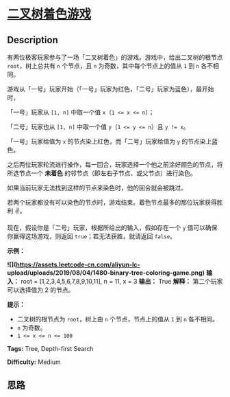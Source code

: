 # [二叉树着色游戏][title]

## Description

有两位极客玩家参与了一场「二叉树着色」的游戏。游戏中，给出二叉树的根节点 `root`，树上总共有 `n` 个节点，且 `n` 为奇数，其中每个节点上的值从
`1` 到 `n` 各不相同。



游戏从「一号」玩家开始（「一号」玩家为红色，「二号」玩家为蓝色），最开始时，

「一号」玩家从 `[1, n]` 中取一个值 `x`（`1 <= x <= n`）；

「二号」玩家也从 `[1, n]` 中取一个值 `y`（`1 <= y <= n`）且 `y != x`。

「一号」玩家给值为 `x` 的节点染上红色，而「二号」玩家给值为 `y` 的节点染上蓝色。



之后两位玩家轮流进行操作，每一回合，玩家选择一个他之前涂好颜色的节点，将所选节点一个 **未着色** 的邻节点（即左右子节点、或父节点）进行染色。

如果当前玩家无法找到这样的节点来染色时，他的回合就会被跳过。

若两个玩家都没有可以染色的节点时，游戏结束。着色节点最多的那位玩家获得胜利 ✌️。



现在，假设你是「二号」玩家，根据所给出的输入，假如存在一个 `y` 值可以确保你赢得这场游戏，则返回 `true`；若无法获胜，就请返回 `false`。



**示例：**

**![](https://assets.leetcode-cn.com/aliyun-lc-
upload/uploads/2019/08/04/1480-binary-tree-coloring-game.png)**
            **输入：** root = [1,2,3,4,5,6,7,8,9,10,11], n = 11, x = 3    **输出：** True    **解释：** 第二个玩家可以选择值为 2 的节点。    



**提示：**

  * 二叉树的根节点为 `root`，树上由 `n` 个节点，节点上的值从 `1` 到 `n` 各不相同。
  * `n` 为奇数。
  * `1 <= x <= n <= 100`


**Tags:** Tree, Depth-first Search

**Difficulty:** Medium

## 思路

[title]: https://leetcode-cn.com/problems/binary-tree-coloring-game

